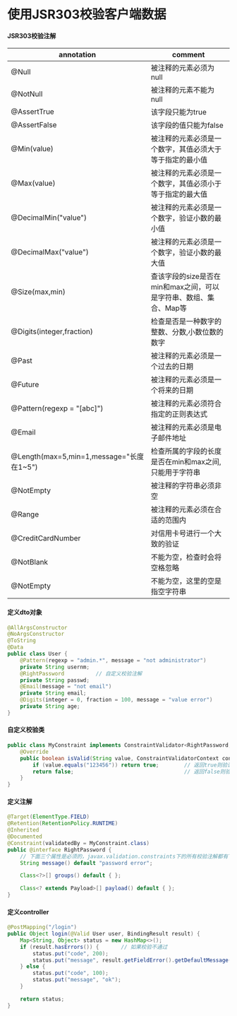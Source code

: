 # 使用JSR303校验客户端数据

#### JSR303校验注解

| annotation                               | comment                                                      |
| ---------------------------------------- | ------------------------------------------------------------ |
| @Null                                    | 被注释的元素必须为null                                       |
| @NotNull                                 | 被注释的元素不能为null                                       |
| @AssertTrue                              | 该字段只能为true                                             |
| @AssertFalse                             | 该字段的值只能为false                                        |
| @Min(value)                              | 被注释的元素必须是一个数字，其值必须大于等于指定的最小值     |
| @Max(value)                              | 被注释的元素必须是一个数字，其值必须小于等于指定的最大值     |
| @DecimalMin("value")                     | 被注释的元素必须是一个数字，验证小数的最小值                 |
| @DecimalMax("value")                     | 被注释的元素必须是一个数字，验证小数的最大值                 |
| @Size(max,min)                           | 查该字段的size是否在min和max之间，可以是字符串、数组、集合、Map等 |
| @Digits(integer,fraction)                | 检查是否是一种数字的整数、分数,小数位数的数字                |
| @Past                                    | 被注释的元素必须是一个过去的日期                             |
| @Future                                  | 被注释的元素必须是一个将来的日期                             |
| @Pattern(regexp = "[abc]")               | 被注释的元素必须符合指定的正则表达式                         |
| @Email                                   | 被注释的元素必须是电子邮件地址                               |
| @Length(max=5,min=1,message="长度在1~5") | 检查所属的字段的长度是否在min和max之间,只能用于字符串        |
| @NotEmpty                                | 被注释的字符串必须非空                                       |
| @Range                                   | 被注释的元素必须在合适的范围内                               |
| @CreditCardNumber                        | 对信用卡号进行一个大致的验证                                 |
| @NotBlank                                | 不能为空，检查时会将空格忽略                                 |
| @NotEmpty                                | 不能为空，这里的空是指空字符串                               |



#### 定义dto对象

```java
@AllArgsConstructor
@NoArgsConstructor
@ToString
@Data
public class User {
    @Pattern(regexp = "admin.*", message = "not administrator")
    private String usernm;
    @RightPassword			// 自定义校验注解
    private String passwd;
    @Email(message = "not email")
    private String email;
    @Digits(integer = 0, fraction = 100, message = "value error")
    private String age;
}
```



#### 自定义校验类

```java
public class MyConstraint implements ConstraintValidator<RightPassword, String> {
    @Override
    public boolean isValid(String value, ConstraintValidatorContext context) {
        if (value.equals("123456")) return true;		// 返回true则验证通过
        return false;									// 返回false则验证失败
    }
}
```



#### 定义注解

```java
@Target(ElementType.FIELD)
@Retention(RetentionPolicy.RUNTIME)
@Inherited
@Documented
@Constraint(validatedBy = MyConstraint.class)
public @interface RightPassword {
    // 下面三个属性是必须的，javax.validation.constraints下的所有校验注解都有下面三个属性
    String message() default "password error";

    Class<?>[] groups() default { };

    Class<? extends Payload>[] payload() default { };
}
```



#### 定义controller

```java
@PostMapping("/login")
public Object login(@Valid User user, BindingResult result) {
    Map<String, Object> status = new HashMap<>();
    if (result.hasErrors()) {		// 如果校验不通过
        status.put("code", 200);
        status.put("message", result.getFieldError().getDefaultMessage());  // 取出注解的message属性
    } else {
        status.put("code", 100);
        status.put("message", "ok");
    }

    return status;
}
```

